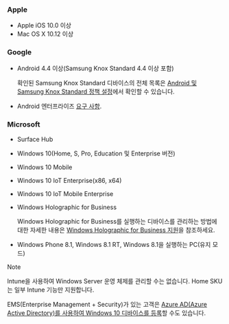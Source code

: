 

### <a name="apple"></a>Apple
- Apple iOS 10.0 이상
- Mac OS X 10.12 이상

### <a name="google"></a>Google
- Android 4.4 이상(Samsung Knox Standard 4.4 이상 포함)

  확인된 Samsung Knox Standard 디바이스의 전체 목록은 [Android 및 Samsung Knox Standard 정책 설정](/intune/supported-devices-browsers#supported-samsung-knox-standard-devices)에서 확인할 수 있습니다.


- Android 엔터프라이즈 [요구 사항](https://support.google.com/work/android/answer/6174145?hl=en).

### <a name="microsoft"></a>Microsoft

- Surface Hub
- Windows 10(Home, S, Pro, Education 및 Enterprise 버전)
- Windows 10 Mobile
- Windows 10 IoT Enterprise(x86, x64)
- Windows 10 IoT Mobile Enterprise
- Windows Holographic for Business

  Windows Holographic for Business를 실행하는 디바이스를 관리하는 방법에 대한 자세한 내용은 [Windows Holographic for Business 지원](../windows-holographic-for-business.md)을 참조하세요.

- Windows Phone 8.1, Windows 8.1 RT, Windows 8.1을 실행하는 PC(유지 모드)

> [!NOTE]
> Intune을 사용하여 Windows Server 운영 체제를 관리할 수는 없습니다. Home SKU는 일부 Intune 기능만 지원합니다.

EMS(Enterprise Management + Security)가 있는 고객은 [Azure AD(Azure Active Directory)를 사용하여 Windows 10 디바이스를 등록](/intune/windows-enroll.md)할 수도 있습니다.


